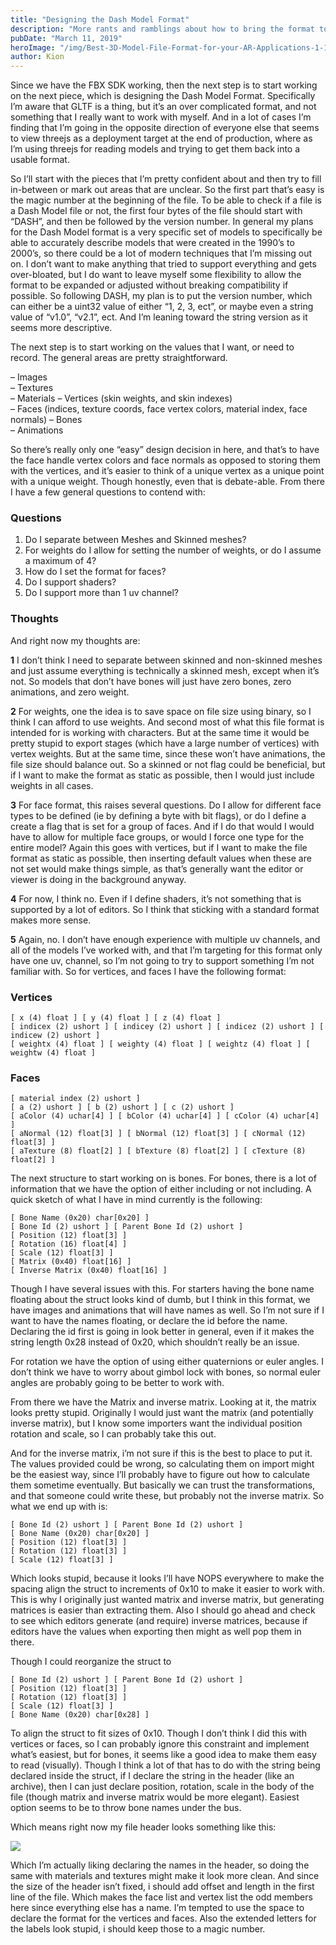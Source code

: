 ```yaml
---
title: "Designing the Dash Model Format"
description: "More rants and ramblings about how to bring the format together"
pubDate: "March 11, 2019"
heroImage: "/img/Best-3D-Model-File-Format-for-your-AR-Applications-1-1200x635-1055366701.jpeg"
author: Kion
---
```



Since we have the FBX SDK working, then the next step is to start working on the next piece, which is designing the Dash Model Format. Specifically I’m aware that GLTF is a thing, but it’s an over complicated format, and not something that I really want to work with myself. And in a lot of cases I’m finding that I’m going in the opposite direction of everyone else that seems to view threejs as a deployment target at the end of production, where as I’m using threejs for reading models and trying to get them back into a usable format.

So I’ll start with the pieces that I’m pretty confident about and then try to fill in-between or mark out areas that are unclear. So the first part that’s easy is the magic number at the beginning of the file. To be able to check if a file is a Dash Model file or not, the first four bytes of the file should start with “DASH”, and then be followed by the version number. In general my plans for the Dash Model format is a very specific set of models to specifically be able to accurately describe models that were created in the 1990’s to 2000’s, so there could be a lot of modern techniques that I’m missing out on. I don’t want to make anything that tried to support everything and gets over-bloated, but I do want to leave myself some flexibility to allow the format to be expanded or adjusted without breaking compatibility if possible. So following DASH, my plan is to put the version number, which can either be a uint32 value of either “1, 2, 3, ect”, or maybe even a string value of “v1.0”, “v2.1”, ect. And I’m leaning toward the string version as it seems more descriptive.

The next step is to start working on the values that I want, or need to record. The general areas are pretty straightforward.

– Images  
– Textures  
– Materials
– Vertices (skin weights, and skin indexes)  
– Faces (indices, texture coords, face vertex colors, material index, face normals)
– Bones  
– Animations

So there’s really only one “easy” design decision in here, and that’s to have the face handle vertex colors and face normals as opposed to storing them with the vertices, and it’s easier to think of a unique vertex as a unique point with a unique weight. Though honestly, even that is debate-able. From there I have a few general questions to contend with:

### Questions

1. Do I separate between Meshes and Skinned meshes?  
2. For weights do I allow for setting the number of weights, or do I assume a maximum of 4?  
3. How do I set the format for faces?  
4. Do I support shaders?  
5. Do I support more than 1 uv channel?

### Thoughts

And right now my thoughts are:

**1** I don’t think I need to separate between skinned and non-skinned meshes and just assume everything is technically a skinned mesh, except when it’s not. So models that don’t have bones will just have zero bones, zero animations, and zero weight.

**2** For weights, one the idea is to save space on file size using binary, so I think I can afford to use weights. And second most of what this file format is intended for is working with characters. But at the same time it would be pretty stupid to export stages (which have a large number of vertices) with vertex weights. But at the same time, since these won’t have animations, the file size should balance out. So a skinned or not flag could be beneficial, but if I want to make the format as static as possible, then I would just include weights in all cases.

**3** For face format, this raises several questions. Do I allow for different face types to be defined (ie by defining a byte with bit flags), or do I define a create a flag that is set for a group of faces. And if I do that would I would have to allow for multiple face groups, or would I force one type for the entire model? Again this goes with vertices, but if I want to make the file format as static as possible, then inserting default values when these are not set would make things simple, as that’s generally want the editor or viewer is doing in the background anyway.

**4** For now, I think no. Even if I define shaders, it’s not something that is supported by a lot of editors. So I think that sticking with a standard format makes more sense.

**5** Again, no. I don’t have enough experience with multiple uv channels, and all of the models I’ve worked with, and that I’m targeting for this format only have one uv, channel, so I’m not going to try to support something I’m not familiar with. So for vertices, and faces I have the following format:

### Vertices

```
[ x (4) float ] [ y (4) float ] [ z (4) float ]  
[ indicex (2) ushort ] [ indicey (2) ushort ] [ indicez (2) ushort ] [ indicew (2) ushort ]  
[ weightx (4) float ] [ weighty (4) float ] [ weightz (4) float ] [ weightw (4) float ]
```

### Faces 

```
[ material index (2) ushort ]  
[ a (2) ushort ] [ b (2) ushort ] [ c (2) ushort ]  
[ aColor (4) uchar[4] ] [ bColor (4) uchar[4] ] [ cColor (4) uchar[4] ]  
[ aNormal (12) float[3] ] [ bNormal (12) float[3] ] [ cNormal (12) float[3] ]  
[ aTexture (8) float[2] ] [ bTexture (8) float[2] ] [ cTexture (8) float[2] ]
```

The next structure to start working on is bones. For bones, there is a lot of information that we have the option of either including or not including. A quick sketch of what I have in mind currently is the following:

```
[ Bone Name (0x20) char[0x20] ]  
[ Bone Id (2) ushort ] [ Parent Bone Id (2) ushort ]  
[ Position (12) float[3] ]  
[ Rotation (16) float[4] ]  
[ Scale (12) float[3] ]  
[ Matrix (0x40) float[16] ]  
[ Inverse Matrix (0x40) float[16] ]
```

Though I have several issues with this. For starters having the bone name floating about the struct looks kind of dumb, but I think in this format, we have images and animations that will have names as well. So I’m not sure if I want to have the names floating, or declare the id before the name. Declaring the id first is going in look better in general, even if it makes the string length 0x28 instead of 0x20, which shouldn’t really be an issue.

For rotation we have the option of using either quaternions or euler angles. I don’t think we have to worry about gimbol lock with bones, so normal euler angles are probably going to be better to work with.

From there we have the Matrix and inverse matrix. Looking at it, the matrix looks pretty stupid. Originally I would just want the matrix (and potentially inverse matrix), but I know some importers want the individual position rotation and scale, so I can probably take this out.

And for the inverse matrix, i’m not sure if this is the best to place to put it. The values provided could be wrong, so calculating them on import might be the easiest way, since I’ll probably have to figure out how to calculate them sometime eventually. But basically we can trust the transformations, and that someone could write these, but probably not the inverse matrix. So what we end up with is:

```
[ Bone Id (2) ushort ] [ Parent Bone Id (2) ushort ]  
[ Bone Name (0x20) char[0x20] ]  
[ Position (12) float[3] ]  
[ Rotation (12) float[3] ]  
[ Scale (12) float[3] ]
```

Which looks stupid, because it looks I’ll have NOPS everywhere to make the spacing align the struct to increments of 0x10 to make it easier to work with. This is why I originally just wanted matrix and inverse matrix, but generating matrices is easier than extracting them. Also I should go ahead and check to see which editors generate (and require) inverse matrices, because if editors have the values when exporting then might as well pop them in there.

Though I could reorganize the struct to

```
[ Bone Id (2) ushort ] [ Parent Bone Id (2) ushort ]  
[ Position (12) float[3] ]  
[ Rotation (12) float[3] ]  
[ Scale (12) float[3] ]  
[ Bone Name (0x20) char[0x28] ]
```

To align the struct to fit sizes of 0x10. Though I don’t think I did this with vertices or faces, so I can probably ignore this constraint and implement what’s easiest, but for bones, it seems like a good idea to make them easy to read (visually). Though I think a lot of that has to do with the string being declared inside the struct, if I declare the string in the header (like an archive), then I can just declare position, rotation, scale in the body of the file (though matrix and inverse matrix would be more elegant). Easiest option seems to be to throw bone names under the bus.

Which means right now my file header looks something like this:  

![](/img/dmf_header.png)

Which I’m actually liking declaring the names in the header, so doing the same with materials and textures might make it look more clean. And since the size of the header isn’t fixed, i should add offset and length in the first line of the file. Which makes the face list and vertex list the odd members here since everything else has a name. I’m tempted to use the space to declare the format for the vertices and faces. Also the extended letters for the labels look stupid, i should keep those to a magic number.